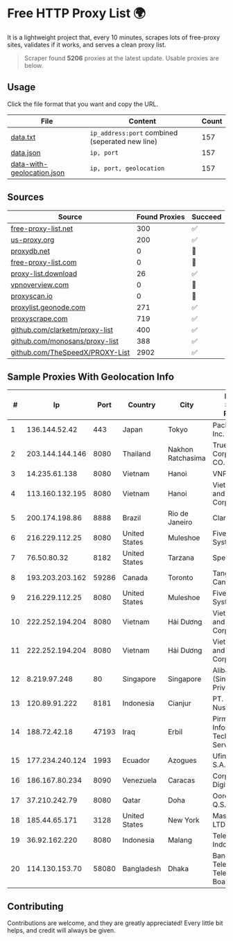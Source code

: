 
# Free HTTP Proxy List 🌍

It is a lightweight project that, every 10 minutes, scrapes lots of free-proxy sites, validates if it works, and serves a clean proxy list.


> Scraper found **5206** proxies at the latest update. Usable proxies are below.

## Usage

Click the file format that you want and copy the URL.


|File|Content|Count|
|----|-------|-----|
|[data.txt](https://raw.githubusercontent.com/themiralay/Proxy-List-World/master/data.txt)|`ip_address:port` combined (seperated new line)|157|
|[data.json](https://raw.githubusercontent.com/themiralay/Proxy-List-World/master/data.json)|`ip, port`|157|
|[data-with-geolocation.json](https://raw.githubusercontent.com/themiralay/Proxy-List-World/master/data-with-geolocation.json)|`ip, port, geolocation`|157|

## Sources

|Source|Found Proxies|Succeed|
|------|-------------|-------|
|[free-proxy-list.net](https://free-proxy-list.net)|300|✅|
|[us-proxy.org](https://www.us-proxy.org)|200|✅|
|[proxydb.net](http://proxydb.net)|0|🚫|
|[free-proxy-list.com](https://free-proxy-list.com/?page=&port=&type%5B%5D=http&type%5B%5D=https&up_time=0&search=Search)|0|🚫|
|[proxy-list.download](https://www.proxy-list.download/HTTP)|26|✅|
|[vpnoverview.com](https://vpnoverview.com/privacy/anonymous-browsing/free-proxy-servers)|0|🚫|
|[proxyscan.io](https://www.proxyscan.io)|0|🚫|
|[proxylist.geonode.com](https://proxylist.geonode.com/api/proxy-list?limit=300&page=1&sort_by=lastChecked&sort_type=desc&protocols=http,https)|271|✅|
|[proxyscrape.com](https://api.proxyscrape.com/v2/?request=displayproxies&protocol=http&timeout=10000&country=all&ssl=all&anonymity=all)|719|✅|
|[github.com/clarketm/proxy-list](https://raw.githubusercontent.com/clarketm/proxy-list/master/proxy-list-raw.txt)|400|✅|
|[github.com/monosans/proxy-list](https://raw.githubusercontent.com/monosans/proxy-list/main/proxies/http.txt)|388|✅|
|[github.com/TheSpeedX/PROXY-List](https://raw.githubusercontent.com/TheSpeedX/PROXY-List/master/http.txt)|2902|✅|


## Sample Proxies With Geolocation Info

|#|Ip|Port|Country|City|Internet Service Provider|
|-|--|----|-------|----|-------------------------|
|1|136.144.52.42|443|Japan|Tokyo|Packet Host, Inc.|
|2|203.144.144.146|8080|Thailand|Nakhon Ratchasima|True Internet Corporation CO. Ltd.|
|3|14.235.61.138|8080|Vietnam|Hanoi|VNPT|
|4|113.160.132.195|8080|Vietnam|Hanoi|VietNam Post and Telecom Corporation|
|5|200.174.198.86|8888|Brazil|Rio de Janeiro|Claro S.A|
|6|216.229.112.25|8080|United States|Muleshoe|Five Area Systems, LLC|
|7|76.50.80.32|8182|United States|Tarzana|Spectrum|
|8|193.203.203.162|59286|Canada|Toronto|Tangram Canada Inc.|
|9|216.229.112.25|8080|United States|Muleshoe|Five Area Systems, LLC|
|10|222.252.194.204|8080|Vietnam|Hải Dương|VietNam Post and Telecom Corporation|
|11|222.252.194.204|8080|Vietnam|Hải Dương|VietNam Post and Telecom Corporation|
|12|8.219.97.248|80|Singapore|Singapore|Alibaba Cloud (Singapore) Private Limited|
|13|120.89.91.222|8181|Indonesia|Cianjur|PT. Java Digital Nusantara|
|14|188.72.42.18|47193|Iraq|Erbil|Pirmam For Information Technology Services Ltd|
|15|177.234.240.124|1993|Ecuador|Azogues|Ufinet Panama S.A.|
|16|186.167.80.234|8090|Venezuela|Caracas|Corporacion Digitel C.A|
|17|37.210.242.79|8080|Qatar|Doha|Ooredoo Q.S.C.|
|18|185.44.65.171|3128|United States|New York|Massivegrid LTD|
|19|36.92.162.220|8080|Indonesia|Malang|Telekomunikasi Indonesia|
|20|114.130.153.70|58080|Bangladesh|Dhaka|Bangladesh Telegraph & Telephone Board|



## Contributing

Contributions are welcome, and they are greatly appreciated! Every
little bit helps, and credit will always be given.


